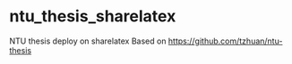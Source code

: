 # ntu_thesis_sharelatex
NTU thesis deploy on sharelatex
Based on https://github.com/tzhuan/ntu-thesis
